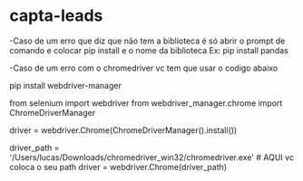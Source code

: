 # capta-leads
-Caso de um erro que diz que não tem a biblioteca é só abrir o prompt de comando e colocar
pip install e o nome da biblioteca
Ex: pip install pandas

-Caso de um erro com o chromedriver vc tem que usar o codigo abaixo 

pip install webdriver-manager 

from selenium import webdriver
from webdriver_manager.chrome import ChromeDriverManager

driver = webdriver.Chrome(ChromeDriverManager().install())


driver_path = '/Users/lucas/Downloads/chromedriver_win32/chromedriver.exe' # AQUI vc coloca o seu path
driver = webdriver.Chrome(driver_path)
